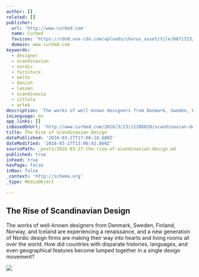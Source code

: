 ```yaml
---
author: []
related: []
publisher:
  url: 'http://www.curbed.com'
  name: Curbed
  favicon: 'https://cdn0.vox-cdn.com/uploads/chorus_asset/file/6071723/favicon__1_.0.ico'
  domain: www.curbed.com
keywords:
  - designer
  - scandinavian
  - nordic
  - furniture
  - aalto
  - danish
  - lassen
  - scandinavia
  - iittala
  - artek
description: 'The works of well-known designers from Denmark, Sweden, Finland, Norway, and Iceland are experiencing a renaissance, and a new generation of Nordic design firms are making their way into hearts and living rooms all over the world. How did countries with disparate histories, languages, and even geographical features become lumped together in a single design movement?'
inLanguage: en
app_links: []
isBasedOnUrl: 'http://www.curbed.com/2016/3/23/11286010/scandinavian-design-arne-jacobsen-alvar-aalto-muuto-artek'
title: The Rise of Scandinavian Design
datePublished: '2016-03-27T17:06:18.680Z'
dateModified: '2016-03-27T13:06:42.860Z'
sourcePath: _posts/2016-03-27-the-rise-of-scandinavian-design.md
published: true
inFeed: true
hasPage: false
inNav: false
_context: 'http://schema.org'
_type: MediaObject

---
```

<article style=""><h1>The Rise of Scandinavian Design</h1><p>The works of well-known designers from Denmark, Sweden, Finland, Norway, and Iceland are experiencing a renaissance, and a new generation of Nordic design firms are making their way into hearts and living rooms all over the world. How did countries with disparate histories, languages, and even geographical features become lumped together in a single design movement?</p><img src="https://cdn0.vox-cdn.com/uploads/chorus_asset/file/6230967/Arne_Jacobsen_157.0.jpg" /></article>